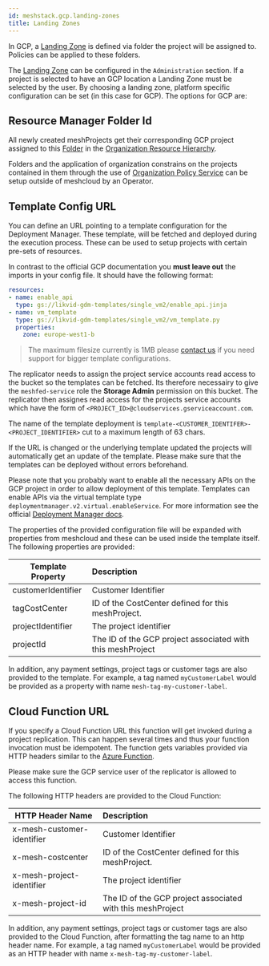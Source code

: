```yaml
---
id: meshstack.gcp.landing-zones
title: Landing Zones
---
```


In GCP, a [Landing Zone](./meshcloud.landing-zones.md) is defined via folder the project will be assigned to. Policies can be applied
to these folders.

The [Landing Zone](./meshcloud.landing-zones.md) can be configured in the `Administration` section. If a project is selected to have an GCP location a Landing Zone must be selected by the user. By choosing a landing zone, platform specific configuration can be set (in this case for GCP). The options for GCP are:

## Resource Manager Folder Id

All newly created meshProjects get their corresponding GCP project assigned to this [Folder](https://cloud.google.com/resource-manager/docs/creating-managing-folders) in the [Organization Resource Hierarchy](https://cloud.google.com/resource-manager/docs/cloud-platform-resource-hierarchy).

Folders and the application of organization constrains on the projects contained in them through the use of [Organization Policy Service](https://cloud.google.com/resource-manager/docs/organization-policy/overview) can be setup outside of meshcloud by an Operator.

## Template Config URL

You can define an URL pointing to a template configuration for the Deployment Manager. These template, will be fetched and deployed during the execution process. These can be used to setup projects with certain pre-sets of resources.

In contrast to the official GCP documentation you **must leave out** the imports in your config file. It should have the following format:

```yaml
resources:
- name: enable_api
  type: gs://likvid-gdm-templates/single_vm2/enable_api.jinja
- name: vm_template
  type: gs://likvid-gdm-templates/single_vm2/vm_template.py
  properties:
    zone: europe-west1-b
```

> The maximum filesize currently is 1MB please [contact us](mailto:support@meshcloud.io) if you need support for bigger template configurations.

The replicator needs to assign the project service accounts read access to the bucket so the templates can be fetched. Its therefore necessairy to give the `meshfed-service` role the **Storage Admin** permission on this bucket. The replicator then assignes read access for the projects service accounts which have the form of `<PROJECT_ID>@cloudservices.gserviceaccount.com`.

The name of the template deployment is `template-<CUSTOMER_IDENTIFER>-<PROJECT_IDENTIFIER>` cut to a maximum length of 63 chars.

If the URL is changed or the underlying template updated the projects will automatically get an update of the template. Please make sure that the templates can be deployed without errors beforehand.

Please note that you probably want to enable all the necessary APIs on the GCP project in order to allow deployment of this template. Templates can enable APIs via the virtual template type `deploymentmanager.v2.virtual.enableService`. For more information see the official [Deployment Manager docs](https://cloud.google.com/deployment-manager/docs/configuration/supported-resource-types).

The properties of the provided configuration file will be expanded with properties from meshcloud and these can be used inside the template itself. The following properties are provided:

| Template Property  | Description                                                |
| ------------------ | :--------------------------------------------------------- |
| customerIdentifier | Customer Identifier                                        |
| tagCostCenter      | ID of the CostCenter defined for this meshProject.         |
| projectIdentifier  | The project identifier                                     |
| projectId          | The ID of the GCP project associated with this meshProject |

In addition, any payment settings, project tags or customer tags are also provided to the template.
For example, a tag named `myCustomerLabel` would be provided as a property with name `mesh-tag-my-customer-label`.

## Cloud Function URL

If you specify a Cloud Function URL this function will get invoked during a project replication. This can happen several times and thus your function invocation must be idempotent. The function gets variables provided via HTTP headers similar to the [Azure Function](./meshstack.azure.landing-zones.md#azure-function).

Please make sure the GCP service user of the replicator is allowed to access this function.

The following HTTP headers are provided to the Cloud Function:

| HTTP Header Name           | Description                                                |
| -------------------------- | :--------------------------------------------------------- |
| x-mesh-customer-identifier | Customer Identifier                                        |
| x-mesh-costcenter          | ID of the CostCenter defined for this meshProject.         |
| x-mesh-project-identifier  | The project identifier                                     |
| x-mesh-project-id          | The ID of the GCP project associated with this meshProject |

In addition, any payment settings, project tags or customer tags are also provided to the Cloud Function, after formatting the tag name to an http header name.
For example, a tag named `myCustomerLabel` would be provided as an HTTP header with name `x-mesh-tag-my-customer-label`.
